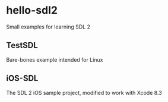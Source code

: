 # hello-sdl2
Small examples for learning SDL 2

## TestSDL
Bare-bones example intended for Linux


## iOS-SDL
The SDL 2 iOS sample project, modified to work with Xcode 8.3
